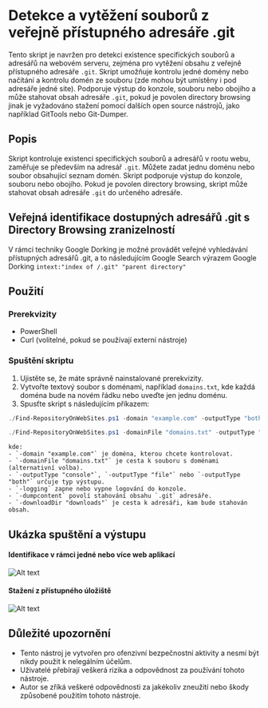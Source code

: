 # Detekce a vytěžení souborů z veřejně přístupného adresáře .git

Tento skript je navržen pro detekci existence specifických souborů a adresářů na webovém serveru, zejména pro vytěžení obsahu z veřejně přístupného adresáře `.git`. Skript umožňuje kontrolu jedné domény nebo načítání a kontrolu domén ze souboru (zde mohou být umístěny i pod adresáře jedné site). Podporuje výstup do konzole, souboru nebo obojího a může stahovat obsah adresáře `.git`, pokud je povolen directory browsing jinak je vyžadováno stažení pomocí dalších open source nástrojů, jako například GitTools nebo Git-Dumper.

## Popis

Skript kontroluje existenci specifických souborů a adresářů v rootu webu, zaměřuje se především na adresář `.git`. Můžete zadat jednu doménu nebo soubor obsahující seznam domén. Skript podporuje výstup do konzole, souboru nebo obojího. Pokud je povolen directory browsing, skript může stahovat obsah adresáře `.git` do určeného adresáře.

## Veřejná identifikace dostupných adresářů .git s Directory Browsing zranizelností

V rámci techniky Google Dorking je možné provádět veřejné vyhledávání přístupných adresářů .git, a to následujícím Google Search výrazem Google Dorking `intext:"index of /.git" "parent directory"`

## Použití

### Prerekvizity

- PowerShell
- Curl (volitelné, pokud se používají externí nástroje)

### Spuštění skriptu

1. Ujistěte se, že máte správně nainstalované prerekvizity.
2. Vytvořte textový soubor s doménami, například `domains.txt`, kde každá doména bude na novém řádku nebo uveďte jen jednu doménu.
3. Spusťte skript s následujícím příkazem:

```powershell
./Find-RepositoryOnWebSites.ps1 -domain "example.com" -outputType "both" -logging -dumpcontent -downloadDir "downloads"

./Find-RepositoryOnWebSites.ps1 -domainFile "domains.txt" -outputType "both" -logging -dumpcontent -downloadDir "downloads"
```

    kde:
    - `-domain "example.com"` je doména, kterou chcete kontrolovat.
    - `-domainFile "domains.txt"` je cesta k souboru s doménami (alternativní volba).
    - `-outputType "console"`, `-outputType "file"` nebo `-outputType "both"` určuje typ výstupu.
    - `-logging` zapne nebo vypne logování do konzole.
    - `-dumpcontent` povolí stahování obsahu `.git` adresáře.
    - `-downloadDir "downloads"` je cesta k adresáři, kam bude stahován obsah.

## Ukázka spuštění a výstupu
#### Identifikace v rámci jedné nebo více web aplikací
![Alt text](https://github.com/cyb3r5t4lk3r/HackSmithTools/blob/main/Media/Git_Identification.gif)

#### Stažení z přístupného úložiště
![Alt text](https://github.com/cyb3r5t4lk3r/HackSmithTools/blob/main/Media/Git_Download_Files.gif)


## Důležité upozornění

- Tento nástroj je vytvořen pro ofenzivní bezpečnostní aktivity a nesmí být nikdy použit k nelegálním účelům.
- Uživatelé přebírají veškerá rizika a odpovědnost za používání tohoto nástroje.
- Autor se zříká veškeré odpovědnosti za jakékoliv zneužití nebo škody způsobené použitím tohoto nástroje.
